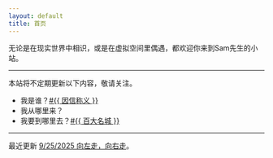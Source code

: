 ```yaml
---
layout: default
title: 首页
---
```


无论是在现实世界中相识，或是在虚拟空间里偶遇，都欢迎你来到Sam先生的小站。

---

本站将不定期更新以下内容，敬请关注。

- 我是谁？<a href="{{ site.baseurl }}/tagged/{{ 因信称义 }}" title="#{{ 因信称义 }}">#{{ 因信称义 }}</a>
- 我从哪里来？
- 我要到哪里去？<a href="{{ site.baseurl }}/tagged/{{ 百大名城 }}" title="#{{ 百大名城 }}">#{{ 百大名城 }}</a>

---

最近更新 [9/25/2025 向左走，向右走](https://samshichuang.github.io/blog/left-or-right)。
